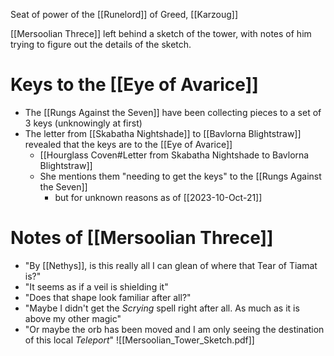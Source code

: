 Seat of power of the [[Runelord]] of Greed, [[Karzoug]]

[[Mersoolian Threce]] left behind a sketch of the tower, with notes of him trying to figure out the details of the sketch. 

# Keys to the [[Eye of Avarice]]
- The [[Rungs Against the Seven]] have been collecting pieces to a set of 3 keys (unknowingly at first)
- The letter from [[Skabatha Nightshade]] to [[Bavlorna Blightstraw]] revealed that the keys are to the [[Eye of Avarice]]
	- [[Hourglass Coven#Letter from Skabatha Nightshade to Bavlorna Blightstraw]]
	- She mentions them "needing to get the keys" to the [[Rungs Against the Seven]]
		- but for unknown reasons as of [[2023-10-Oct-21]]

# Notes of [[Mersoolian Threce]]
- "By [[Nethys]], is this really all I can glean of where that Tear of Tiamat is?"
- "It seems as if a veil is shielding it"
- "Does that shape look familiar after all?"
- "Maybe I didn't get the _Scrying_ spell right after all. As much as it is above my other magic"
- "Or maybe the orb has been moved and I am only seeing the destination of this local _Teleport_"
![[Mersoolian_Tower_Sketch.pdf]]